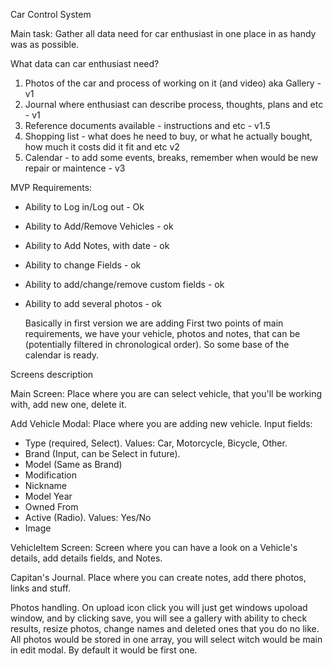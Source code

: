 Car Control System

Main task: Gather all data need for car enthusiast in one place in as handy was as possible.

What data can car enthusiast need?

1. Photos of the car and process of working on it (and video) aka Gallery - v1
2. Journal where enthusiast can describe process, thoughts, plans and etc - v1
3. Reference documents available - instructions and etc - v1.5
4. Shopping list - what does he need to buy, or what he actually bought, how much it costs did it fit and etc v2
5. Calendar - to add some events, breaks, remember when would be new repair or maintence - v3

MVP Requirements:

- Ability to Log in/Log out - Ok
- Ability to Add/Remove Vehicles - ok
- Ability to Add Notes, with date - ok
- Ability to change Fields - ok
- Ability to add/change/remove custom fields - ok
- Ability to add several photos - ok

  Basically in first version we are adding First two points of main requirements, we have
  your vehicle, photos and notes, that can be (potentially filtered in chronological order). So some base of the
  calendar
  is ready.

Screens description

Main Screen: Place where you are can select vehicle, that you'll be working with, add new one, delete it.

Add Vehicle Modal: Place where you are adding new vehicle. Input fields:

- Type (required, Select). Values: Car, Motorcycle, Bicycle, Other.
- Brand (Input, can be Select in future).
- Model (Same as Brand)
- Modification
- Nickname
- Model Year
- Owned From
- Active (Radio). Values: Yes/No
- Image

VehicleItem Screen: Screen where you can have a look on a Vehicle's details, add details fields, and Notes.

Capitan's Journal. Place where you can create notes, add there photos, links and stuff.

Photos handling. On upload icon click you will just get windows upoload window, and by clicking save, you will
see a gallery with ability to check results, resize photos, change names and deleted ones that you do no like.
All photos would be stored in one array, you will select witch would be main in edit modal. By default it would be
first one.

